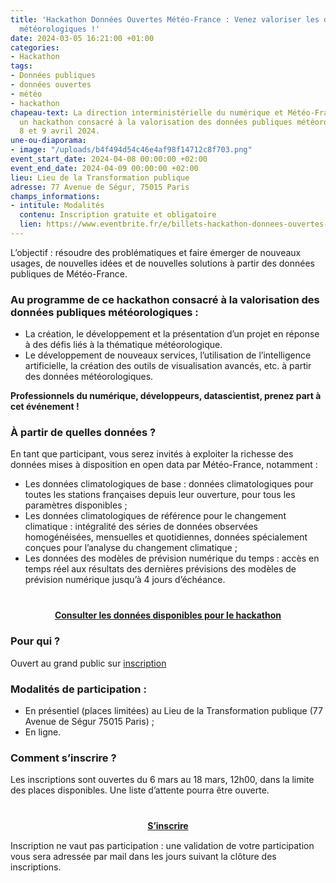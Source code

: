 ```yaml
---
title: 'Hackathon Données Ouvertes Météo-France : Venez valoriser les données publiques
  météorologiques !'
date: 2024-03-05 16:21:00 +01:00
categories:
- Hackathon
tags:
- Données publiques
- données ouvertes
- météo
- hackathon
chapeau-text: La direction interministérielle du numérique et Météo-France organisent
  un hackathon consacré à la valorisation des données publiques météorologiques les
  8 et 9 avril 2024.
une-ou-diaporama:
- image: "/uploads/b4f494d54c46e4af98f14712c8f703.png"
event_start_date: 2024-04-08 00:00:00 +02:00
event_end_date: 2024-04-09 00:00:00 +02:00
lieu: Lieu de la Transformation publique
adresse: 77 Avenue de Ségur, 75015 Paris
champs_informations:
- intitule: Modalités
  contenu: Inscription gratuite et obligatoire
  lien: https://www.eventbrite.fr/e/billets-hackathon-donnees-ouvertes-meteo-france-836005554117
---
```


L’objectif : résoudre des problématiques et faire émerger de nouveaux usages, de nouvelles idées et de nouvelles solutions à partir des données publiques de Météo-France.

### Au programme de ce hackathon consacré à la valorisation des données publiques météorologiques :

* La création, le développement et la présentation d’un projet en réponse à des défis liés à la thématique météorologique.
* Le développement de nouveaux services, l’utilisation de l’intelligence artificielle, la création des outils de visualisation avancés, etc. à partir des données météorologiques.

**Professionnels du numérique, développeurs, datascientist, prenez part à cet événement !**

### À partir de quelles données ?
En tant que participant, vous serez invités à exploiter la richesse des données mises à disposition en open data par Météo-France, notamment :
* Les données climatologiques de base : données climatologiques pour toutes les stations françaises depuis leur ouverture, pour tous les paramètres disponibles ;
* Les données climatologiques de référence pour le changement climatique : intégralité des séries de données observées homogénéisées, mensuelles et quotidiennes, données spécialement conçues pour l’analyse du changement climatique ;
* Les données des modèles de prévision numérique du temps : accès en temps réel aux résultats des dernières prévisions des modèles de prévision numérique jusqu’à 4 jours d’échéance.

<div align="center" style="margin-bottom: 15px; margin-top: 40px"><a href="https://meteo.data.gouv.fr/" class="button" title="Consulter les données disponibles pour le hackathon - Lien externe"><b>Consulter les données disponibles pour le hackathon</b></a></div>

### Pour qui ?
Ouvert au grand public sur [inscription](https://www.eventbrite.fr/e/billets-hackathon-donnees-ouvertes-meteo-france-836005554117) 

### Modalités de participation : 
* En présentiel (places limitées) au Lieu de la Transformation publique (77 Avenue de Ségur 75015 Paris) ;
* En ligne.

### Comment s’inscrire ?
Les inscriptions sont ouvertes du 6 mars au 18 mars, 12h00, dans la limite des places disponibles. Une liste d’attente pourra être ouverte.

<div align="center" style="margin-bottom: 15px; margin-top: 40px"><a href="https://www.eventbrite.fr/e/billets-hackathon-donnees-ouvertes-meteo-france-836005554117" class="button" title="S’inscrire  - Lien externe"><b>S’inscrire </b></a></div>


Inscription ne vaut pas participation : une validation de votre participation vous sera adressée par mail dans les jours suivant la clôture des inscriptions.
